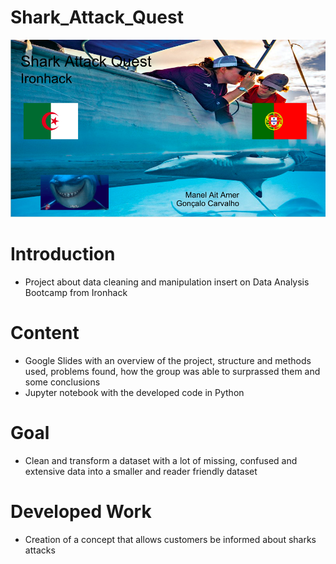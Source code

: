 # Shark_Attack_Quest

![](https://github.com/goncalocostacarvalho/Shark_Attack_Quest/blob/main/Cover_Image.png)

# Introduction
- Project about data cleaning and manipulation insert on Data Analysis Bootcamp from Ironhack

# Content
- Google Slides with an overview of the project, structure and methods used, problems found, how the group was able to surprassed them and some conclusions
- Jupyter notebook with the developed code in Python

# Goal
- Clean and transform a dataset with a lot of missing, confused and extensive data into a smaller and reader friendly dataset

# Developed Work
- Creation of a concept that allows customers be informed about sharks attacks
